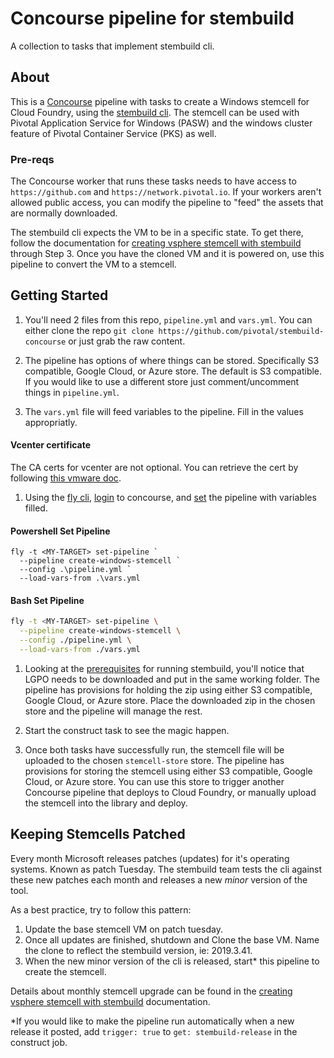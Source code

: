 # Concourse pipeline for stembuild
A collection to tasks that implement stembuild cli.

## About
This is a [Concourse](https://concourse-ci.org) pipeline with tasks to create a Windows stemcell for Cloud Foundry, using the [stembuild cli](https://github.com/cloudfoundry-incubator/stembuild/). The stemcell can be used with Pivotal Application Service for Windows (PASW) and the windows cluster feature of Pivotal Container Service (PKS) as well.

### Pre-reqs
The Concourse worker that runs these tasks needs to have access to `https://github.com` and `https://network.pivotal.io`. If your workers aren't allowed public access, you can modify the pipeline to "feed" the assets that are normally downloaded.

The stembuild cli expects the VM to be in a specific state. To get there, follow the documentation for [creating vsphere stemcell with stembuild](https://docs.pivotal.io/pivotalcf/2-6/windows/create-vsphere-stemcell-automatically.html) through Step 3. Once you have the cloned VM and it is powered on, use this pipeline to convert the VM to a stemcell.

## Getting Started
1. You'll need 2 files from this repo, `pipeline.yml` and `vars.yml`. You can either clone the repo `git clone https://github.com/pivotal/stembuild-concourse` or just grab the raw content.

1. The pipeline has options of where things can be stored. Specifically S3 compatible, Google Cloud, or Azure store. The default is S3 compatible. If you would like to use a different store just comment/uncomment things in `pipeline.yml`.

1. The `vars.yml` file will feed variables to the pipeline. Fill in the values appropriatly.
  #### Vcenter certificate
  The CA certs for vcenter are not optional. You can retrieve the cert by following [this vmware doc](https://pubs.vmware.com/vsphere-6-5/index.jsp?topic=%2Fcom.vmware.vcli.getstart.doc%2FGUID-9AF8E0A7-1A64-4839-AB97-2F18D8ECB9FE.html). 

1. Using the [fly cli](https://concourse-ci.org/fly.html), [login](https://concourse-ci.org/fly.html#fly-login) to concourse, and [set](https://concourse-ci.org/setting-pipelines.html#fly-set-pipeline) the pipeline with variables filled.

  #### Powershell Set Pipeline
  ```
  fly -t <MY-TARGET> set-pipeline `
    --pipeline create-windows-stemcell `
    --config .\pipeline.yml `
    --load-vars-from .\vars.yml
  ```

  #### Bash Set Pipeline
  ```bash
  fly -t <MY-TARGET> set-pipeline \
    --pipeline create-windows-stemcell \
    --config ./pipeline.yml \
    --load-vars-from ./vars.yml
  ```

1. Looking at the [prerequisites](https://docs.pivotal.io/pivotalcf/2-6/windows/create-vsphere-stemcell-automatically.html#prerequisites) for running stembuild, you'll notice that LGPO needs to be downloaded and put in the same working folder. The pipeline has provisions for holding the zip using either S3 compatible, Google Cloud, or Azure store. Place the downloaded zip in the chosen store and the pipeline will manage the rest.

1. Start the construct task to see the magic happen.

1. Once both tasks have successfully run, the stemcell file will be uploaded to the chosen `stemcell-store` store. The pipeline has provisions for storing the stemcell using either S3 compatible, Google Cloud, or Azure store. You can use this store to trigger another Concourse pipeline that deploys to Cloud Foundry, or manually upload the stemcell into the library and deploy.

## Keeping Stemcells Patched
Every month Microsoft releases patches (updates) for it's operating systems. Known as patch Tuesday. The stembuild team tests the cli against these new patches each month and releases a new *minor* version of the tool.

As a best practice, try to follow this pattern:
1. Update the base stemcell VM on patch tuesday.
1. Once all updates are finished, shutdown and Clone the base VM. Name the clone to reflect the stembuild version, ie: 2019.3.41.
1. When the new minor version of the cli is released, start* this pipeline to create the stemcell.

Details about monthly stemcell upgrade can be found in the [creating vsphere stemcell with stembuild](https://docs.pivotal.io/pivotalcf/2-6/windows/create-vsphere-stemcell-automatically.html#upgrade-stemcell) documentation.

*If you would like to make the pipeline run automatically when a new release it posted, add `trigger: true` to `get: stembuild-release` in the construct job.
